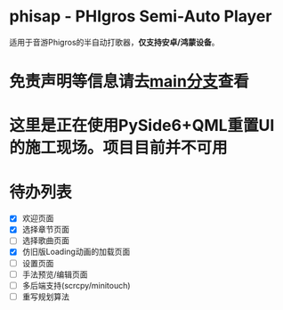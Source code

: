 # phisap - PHIgros Semi-Auto Player
适用于音游Phigros的半自动打歌器，**仅支持安卓/鸿蒙设备**。

# 免责声明等信息请去[main分支](https://github.com/kvarenzn/phisap/tree/main)查看

# **这里是正在使用PySide6+QML重置UI的施工现场。项目目前并不可用**

# 待办列表
+ [x] 欢迎页面
+ [x] 选择章节页面
+ [ ] 选择歌曲页面
+ [x] 仿旧版Loading动画的加载页面
+ [ ] 设置页面
+ [ ] 手法预览/编辑页面
+ [ ] 多后端支持(scrcpy/minitouch)
+ [ ] 重写规划算法
